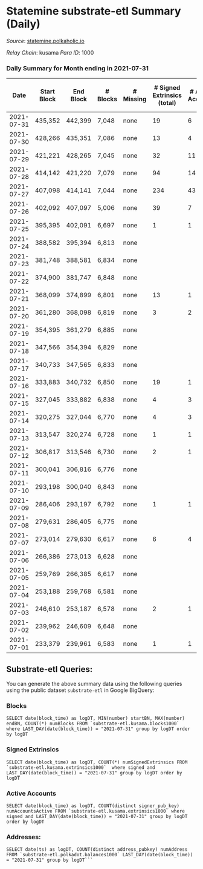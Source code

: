 # Statemine substrate-etl Summary (Daily)

_Source_: [statemine.polkaholic.io](https://statemine.polkaholic.io)

*Relay Chain*: kusama
*Para ID*: 1000



### Daily Summary for Month ending in 2021-07-31


| Date | Start Block | End Block | # Blocks | # Missing | # Signed Extrinsics (total) | # Active Accounts | # Addresses with Balances | # Events | # Transfers | # XCM Transfers In | # XCM Transfers Out |
| ---- | ----------- | --------- | -------- | --------- | --------------------------- | ----------------- | ------------------------- | -------- | ----------- | ------------------ | ------------------- |
| 2021-07-31 | 435,352 | 442,399 | 7,048 | none  | 19 | 6 | 10,170 | 14,532 | 342 ($397.75) |   |   |
| 2021-07-30 | 428,266 | 435,351 | 7,086 | none  | 13 | 4 |  | 14,441 | 202 ($0.03) |   |   |
| 2021-07-29 | 421,221 | 428,265 | 7,045 | none  | 32 | 11 |  | 14,772 | 546 ($0.72) |   |   |
| 2021-07-28 | 414,142 | 421,220 | 7,079 | none  | 94 | 14 |  | 15,843 | 1,306 ($15.23) |   |   |
| 2021-07-27 | 407,098 | 414,141 | 7,044 | none  | 234 | 43 |  | 18,019 | 2,750 ($1,280.76) |   |   |
| 2021-07-26 | 402,092 | 407,097 | 5,006 | none  | 39 | 7 |  | 10,503 | 374 ($49.92) |   |   |
| 2021-07-25 | 395,395 | 402,091 | 6,697 | none  | 1 | 1 |  | 13,427 | 23 ($0.002) |   |   |
| 2021-07-24 | 388,582 | 395,394 | 6,813 | none  |  |  |  | 13,633 |   |   |   |
| 2021-07-23 | 381,748 | 388,581 | 6,834 | none  |  |  |  | 13,671 |   |   |   |
| 2021-07-22 | 374,900 | 381,747 | 6,848 | none  |  |  |  | 13,703 |   |   |   |
| 2021-07-21 | 368,099 | 374,899 | 6,801 | none  | 13 | 1 |  | 43,717 | 10,069 ($170.66) |   |   |
| 2021-07-20 | 361,280 | 368,098 | 6,819 | none  | 3 | 2 |  | 13,720 | 69 ($0.0035) |   |   |
| 2021-07-19 | 354,395 | 361,279 | 6,885 | none  |  |  |  | 13,774 |   |   |   |
| 2021-07-18 | 347,566 | 354,394 | 6,829 | none  |  |  |  | 13,661 |   |   |   |
| 2021-07-17 | 340,733 | 347,565 | 6,833 | none  |  |  |  | 13,670 |   |   |   |
| 2021-07-16 | 333,883 | 340,732 | 6,850 | none  | 19 | 1 |  | 23,952 | 172 ($4.71) |   |   |
| 2021-07-15 | 327,045 | 333,882 | 6,838 | none  | 4 | 3 |  | 13,785 | 87 ($3.06) |   |   |
| 2021-07-14 | 320,275 | 327,044 | 6,770 | none  | 4 | 3 |  | 13,685 | 100 ($64.81) |   |   |
| 2021-07-13 | 313,547 | 320,274 | 6,728 | none  | 1 | 1 |  | 13,489 | 23 ($0.001) |   |   |
| 2021-07-12 | 306,817 | 313,546 | 6,730 | none  | 2 | 1 |  | 13,514 | 46 ($0.0024) |   |   |
| 2021-07-11 | 300,041 | 306,816 | 6,776 | none  |  |  |  | 13,556 |   |   |   |
| 2021-07-10 | 293,198 | 300,040 | 6,843 | none  |  |  |  | 13,690 |   |   |   |
| 2021-07-09 | 286,406 | 293,197 | 6,792 | none  | 1 | 1 |  | 13,616 | 23 ($0.0022) |   |   |
| 2021-07-08 | 279,631 | 286,405 | 6,775 | none  |  |  |  | 13,554 |   |   |   |
| 2021-07-07 | 273,014 | 279,630 | 6,617 | none  | 6 | 4 |  | 13,380 | 98 ($54.54) |   |   |
| 2021-07-06 | 266,386 | 273,013 | 6,628 | none  |  |  |  | 13,260 |   |   |   |
| 2021-07-05 | 259,769 | 266,385 | 6,617 | none  |  |  |  | 13,237 |   |   |   |
| 2021-07-04 | 253,188 | 259,768 | 6,581 | none  |  |  |  | 13,189 |   |   |   |
| 2021-07-03 | 246,610 | 253,187 | 6,578 | none  | 2 | 1 |  | 13,216 | 46 ($0.0048) |   |   |
| 2021-07-02 | 239,962 | 246,609 | 6,648 | none  |  |  |  | 13,300 |   |   |   |
| 2021-07-01 | 233,379 | 239,961 | 6,583 | none  | 1 | 1 |  | 13,203 | 23 ($0.0018) |   |   |

## Substrate-etl Queries:
You can generate the above summary data using the following queries using the public dataset `substrate-etl` in Google BigQuery:


### Blocks
```
SELECT date(block_time) as logDT, MIN(number) startBN, MAX(number) endBN, COUNT(*) numBlocks FROM `substrate-etl.kusama.blocks1000`  where LAST_DAY(date(block_time)) = "2021-07-31" group by logDT order by logDT
```


### Signed Extrinsics
```
SELECT date(block_time) as logDT, COUNT(*) numSignedExtrinsics FROM `substrate-etl.kusama.extrinsics1000`  where signed and LAST_DAY(date(block_time)) = "2021-07-31" group by logDT order by logDT
```


### Active Accounts
```
SELECT date(block_time) as logDT, COUNT(distinct signer_pub_key) numAccountsActive FROM `substrate-etl.kusama.extrinsics1000` where signed and LAST_DAY(date(block_time)) = "2021-07-31" group by logDT order by logDT
```


### Addresses:
```
SELECT date(ts) as logDT, COUNT(distinct address_pubkey) numAddress FROM `substrate-etl.polkadot.balances1000` LAST_DAY(date(block_time)) = "2021-07-31" group by logDT```

